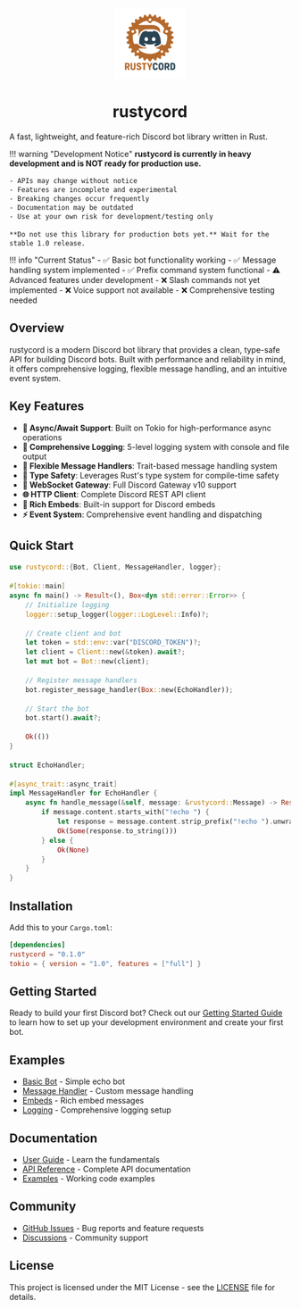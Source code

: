 <div align="center">
  <img src="images/rustycord-logo.png" alt="rustycord Logo" width="128" height="128">
  
  # rustycord
</div>

A fast, lightweight, and feature-rich Discord bot library written in Rust.

!!! warning "Development Notice"
    **rustycord is currently in heavy development and is NOT ready for production use.**
    
    - APIs may change without notice
    - Features are incomplete and experimental
    - Breaking changes occur frequently
    - Documentation may be outdated
    - Use at your own risk for development/testing only
    
    **Do not use this library for production bots yet.** Wait for the stable 1.0 release.

!!! info "Current Status"
    - ✅ Basic bot functionality working
    - ✅ Message handling system implemented
    - ✅ Prefix command system functional
    - ⚠️ Advanced features under development
    - ❌ Slash commands not yet implemented
    - ❌ Voice support not available
    - ❌ Comprehensive testing needed

## Overview

rustycord is a modern Discord bot library that provides a clean, type-safe API for building Discord bots. Built with performance and reliability in mind, it offers comprehensive logging, flexible message handling, and an intuitive event system.

## Key Features

- **🚀 Async/Await Support**: Built on Tokio for high-performance async operations
- **📝 Comprehensive Logging**: 5-level logging system with console and file output
- **🔧 Flexible Message Handlers**: Trait-based message handling system
- **🎯 Type Safety**: Leverages Rust's type system for compile-time safety
- **📡 WebSocket Gateway**: Full Discord Gateway v10 support
- **🌐 HTTP Client**: Complete Discord REST API client
- **🎨 Rich Embeds**: Built-in support for Discord embeds
- **⚡ Event System**: Comprehensive event handling and dispatching

## Quick Start

```rust
use rustycord::{Bot, Client, MessageHandler, logger};

#[tokio::main]
async fn main() -> Result<(), Box<dyn std::error::Error>> {
    // Initialize logging
    logger::setup_logger(logger::LogLevel::Info)?;
    
    // Create client and bot
    let token = std::env::var("DISCORD_TOKEN")?;
    let client = Client::new(&token).await?;
    let mut bot = Bot::new(client);
    
    // Register message handlers
    bot.register_message_handler(Box::new(EchoHandler));
    
    // Start the bot
    bot.start().await?;
    
    Ok(())
}

struct EchoHandler;

#[async_trait::async_trait]
impl MessageHandler for EchoHandler {
    async fn handle_message(&self, message: &rustycord::Message) -> Result<Option<String>, Box<dyn std::error::Error + Send + Sync>> {
        if message.content.starts_with("!echo ") {
            let response = message.content.strip_prefix("!echo ").unwrap_or("");
            Ok(Some(response.to_string()))
        } else {
            Ok(None)
        }
    }
}
```

## Installation

Add this to your `Cargo.toml`:

```toml
[dependencies]
rustycord = "0.1.0"
tokio = { version = "1.0", features = ["full"] }
```

## Getting Started

Ready to build your first Discord bot? Check out our [Getting Started Guide](getting-started/installation.md) to learn how to set up your development environment and create your first bot.

## Examples

- [Basic Bot](examples/basic-bot.md) - Simple echo bot
- [Message Handler](examples/message-handler.md) - Custom message handling
- [Embeds](examples/embeds.md) - Rich embed messages
- [Logging](examples/logging.md) - Comprehensive logging setup

## Documentation

- [User Guide](user-guide/bot-basics.md) - Learn the fundamentals
- [API Reference](api/client.md) - Complete API documentation
- [Examples](examples/basic-bot.md) - Working code examples

## Community

- [GitHub Issues](https://github.com/your-username/rustycord/issues) - Bug reports and feature requests
- [Discussions](https://github.com/your-username/rustycord/discussions) - Community support

## License

This project is licensed under the MIT License - see the [LICENSE](LICENSE) file for details.
